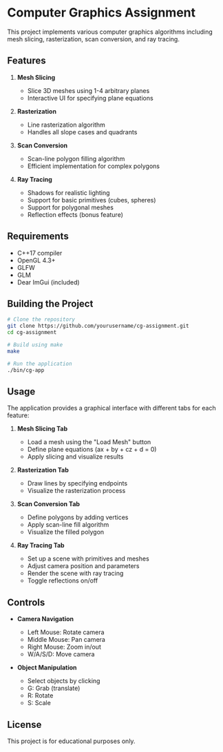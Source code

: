 # Computer Graphics Assignment

This project implements various computer graphics algorithms including mesh slicing, rasterization, scan conversion, and ray tracing.

## Features

1. **Mesh Slicing**
   - Slice 3D meshes using 1-4 arbitrary planes
   - Interactive UI for specifying plane equations

2. **Rasterization**
   - Line rasterization algorithm
   - Handles all slope cases and quadrants

3. **Scan Conversion**
   - Scan-line polygon filling algorithm
   - Efficient implementation for complex polygons

4. **Ray Tracing**
   - Shadows for realistic lighting
   - Support for basic primitives (cubes, spheres)
   - Support for polygonal meshes
   - Reflection effects (bonus feature)

## Requirements

- C++17 compiler
- OpenGL 4.3+
- GLFW
- GLM
- Dear ImGui (included)

## Building the Project

```bash
# Clone the repository
git clone https://github.com/yourusername/cg-assignment.git
cd cg-assignment

# Build using make
make

# Run the application
./bin/cg-app
```

## Usage

The application provides a graphical interface with different tabs for each feature:

1. **Mesh Slicing Tab**
   - Load a mesh using the "Load Mesh" button
   - Define plane equations (ax + by + cz + d = 0)
   - Apply slicing and visualize results

2. **Rasterization Tab**
   - Draw lines by specifying endpoints
   - Visualize the rasterization process

3. **Scan Conversion Tab**
   - Define polygons by adding vertices
   - Apply scan-line fill algorithm
   - Visualize the filled polygon

4. **Ray Tracing Tab**
   - Set up a scene with primitives and meshes
   - Adjust camera position and parameters
   - Render the scene with ray tracing
   - Toggle reflections on/off

## Controls

- **Camera Navigation**
  - Left Mouse: Rotate camera
  - Middle Mouse: Pan camera
  - Right Mouse: Zoom in/out
  - W/A/S/D: Move camera

- **Object Manipulation**
  - Select objects by clicking
  - G: Grab (translate)
  - R: Rotate
  - S: Scale

## License

This project is for educational purposes only.